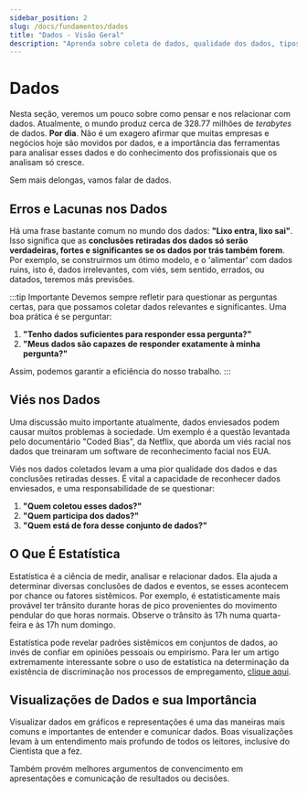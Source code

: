 ```yaml
---
sidebar_position: 2
slug: /docs/fundamentos/dados
title: "Dados - Visão Geral"
description: "Aprenda sobre coleta de dados, qualidade dos dados, tipos de dados e mais."
---
```


# Dados

Nesta seção, veremos um pouco sobre como pensar e nos relacionar com dados. 
Atualmente, o mundo produz cerca de 328.77 milhões de *terabytes* de dados. **Por dia**. Não é um exagero afirmar que muitas empresas e
negócios hoje são movidos por dados, e a importância das ferramentas para analisar esses dados e do conhecimento dos profissionais que
os analisam só cresce.

Sem mais delongas, vamos falar de dados.

## Erros e Lacunas nos Dados

Há uma frase bastante comum no mundo dos dados: **"Lixo entra, lixo sai"**. Isso significa que as **conclusões retiradas dos dados só serão**
**verdadeiras, fortes e significantes se os dados por trás também forem**.
Por exemplo, se construirmos um ótimo modelo, e o 'alimentar' com dados ruins, isto é, dados irrelevantes, com viés, sem sentido, errados,
ou datados, teremos más previsões. 

:::tip Importante
Devemos sempre refletir para questionar as perguntas certas, para que possamos coletar dados relevantes e significantes.
Uma boa prática é se perguntar:

1. **"Tenho dados suficientes para responder essa pergunta?"**
2. **"Meus dados são capazes de responder exatamente à minha pergunta?"**

Assim, podemos garantir a eficiência do nosso trabalho.
:::

## Viés nos Dados

Uma discussão muito importante atualmente, dados enviesados podem causar muitos problemas à sociedade. Um exemplo é a
questão levantada pelo documentário "Coded Bias", da Netflix, que aborda um viés racial nos dados que treinaram um
software de reconhecimento facial nos EUA.

Viés nos dados coletados levam a uma pior qualidade dos dados e das conclusões retiradas desses. É vital a capacidade de
reconhecer dados enviesados, e uma responsabilidade de se questionar:

1. **"Quem coletou esses dados?"**
2. **"Quem participa dos dados?"**
3. **"Quem está de fora desse conjunto de dados?"**

## O Que É Estatística

Estatística é a ciência de medir, analisar e relacionar dados. Ela ajuda a determinar diversas conclusões de dados e eventos, se esses
acontecem por chance ou fatores sistêmicos. Por exemplo, é estatisticamente mais provável ter trânsito durante horas de pico provenientes do
movimento pendular do que horas normais. Observe o trânsito às 17h numa quarta-feira e às 17h num domingo.

Estatística pode revelar padrões sistêmicos em conjuntos de dados, ao invés de confiar em opiniões pessoais ou empirismo.
Para ler um artigo extremamente interessante sobre o uso de estatística na determinação da existência de discriminação nos processos
de empregamento, [clique aqui](https://scholars.law.unlv.edu/facpub/573/). 

## Visualizações de Dados e sua Importância

Visualizar dados em gráficos e representações é uma das maneiras mais comuns e importantes de entender e comunicar dados. Boas visualizações
levam à um entendimento mais profundo de todos os leitores, inclusive do Cientista que a fez.

Também provém melhores argumentos de convencimento em apresentações e comunicação de resultados ou decisões.


